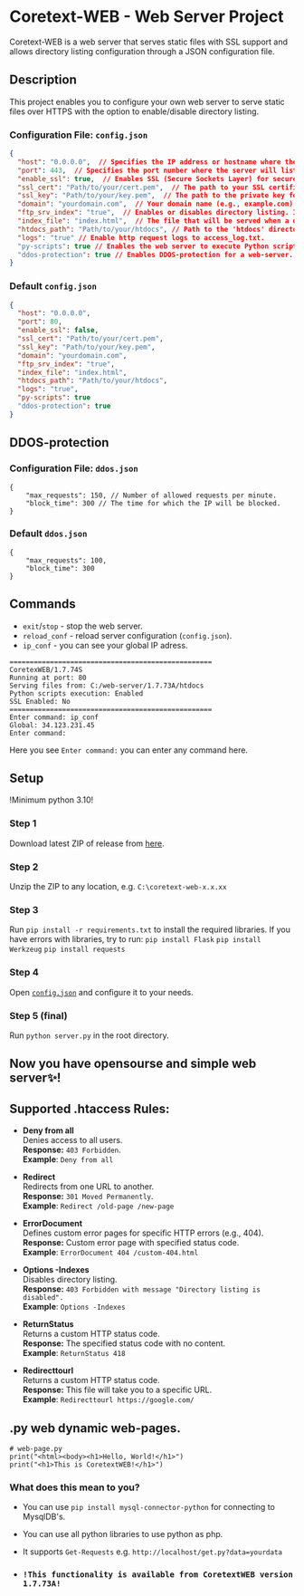 # Coretext-WEB - Web Server Project

Coretext-WEB is a web server that serves static files with SSL support and allows directory listing configuration through a JSON configuration file.

## Description

This project enables you to configure your own web server to serve static files over HTTPS with the option to enable/disable directory listing.


### Configuration File: `config.json`

```json
{
  "host": "0.0.0.0",  // Specifies the IP address or hostname where the server will listen for incoming requests.
  "port": 443,  // Specifies the port number where the server will listen for incoming connections.
  "enable_ssl": true,  // Enables SSL (Secure Sockets Layer) for secure communication over HTTPS.
  "ssl_cert": "Path/to/your/cert.pem",  // The path to your SSL certificate file (in .pem format).
  "ssl_key": "Path/to/your/key.pem",  // The path to the private key for your SSL certificate.
  "domain": "yourdomain.com",  // Your domain name (e.g., example.com) for the server.
  "ftp_srv_index": "true",  // Enables or disables directory listing. If "true", directories will be listed.
  "index_file": "index.html",  // The file that will be served when a directory is requested (e.g., index.html).
  "htdocs_path": "Path/to/your/htdocs", // Path to the 'htdocs' directory with your HTML files.
  "logs": "true" // Enable http request logs to access_log.txt.
  "py-scripts": true // Enables the web server to execute Python scripts as dynamic web pages.
  "ddos-protection": true // Enables DDOS-protection for a web-server.
}
```
### Default `config.json`

```json
{
  "host": "0.0.0.0",
  "port": 80,
  "enable_ssl": false,
  "ssl_cert": "Path/to/your/cert.pem",
  "ssl_key": "Path/to/your/key.pem",
  "domain": "yourdomain.com",
  "ftp_srv_index": "true",
  "index_file": "index.html",
  "htdocs_path": "Path/to/your/htdocs",
  "logs": "true",
  "py-scripts": true
  "ddos-protection": true
}
```
## DDOS-protection

### Configuration File: `ddos.json`

```
{
    "max_requests": 150, // Number of allowed requests per minute.
    "block_time": 300 // The time for which the IP will be blocked.
}

```

### Default `ddos.json`

```
{
    "max_requests": 100,
    "block_time": 300
}
```

## Commands

- `exit`/`stop` - stop the web server.
- `reload_conf` - reload server configuration (`config.json`).
- `ip_conf` - you can see your global IP adress.

```
==================================================
CoretexWEB/1.7.74S
Running at port: 80
Serving files from: C:/web-server/1.7.73A/htdocs
Python scripts execution: Enabled
SSL Enabled: No
==================================================
Enter command: ip_conf
Global: 34.123.231.45
Enter command:
```
Here you see `Enter command:` you can enter any command here.

## Setup
!Minimum python 3.10!

### Step 1

Download latest ZIP of release from [here](https://github.com/ATRCORE-UA/coretext-web/releases/latest).

### Step 2

Unzip the ZIP to any location, e.g. `C:\coretext-web-x.x.xx`

### Step 3

Run `pip install -r requirements.txt` to install the required libraries.
If you have errors with libraries, try to run:
`pip install Flask`
`pip install Werkzeug`
`pip install requests`

### Step 4

Open [`config.json`](https://github.com/ATRCORE-UA/coretext-web/?tab=readme-ov-file#configuration-file-configjson) and configure it to your needs.

### Step 5 (final)

Run `python server.py` in the root directory.

## Now you have opensourse and simple web server✨!



## Supported .htaccess Rules:

- **Deny from all**  
  Denies access to all users.  
  **Response:** `403 Forbidden`.  
  **Example**:
`Deny from all`

- **Redirect**  
Redirects from one URL to another.  
**Response:** `301 Moved Permanently`.  
**Example**:
`Redirect /old-page /new-page`

- **ErrorDocument**  
Defines custom error pages for specific HTTP errors (e.g., 404).  
**Response:** Custom error page with specified status code.  
**Example**:
`ErrorDocument 404 /custom-404.html`

- **Options -Indexes**  
Disables directory listing.  
**Response:** `403 Forbidden with message "Directory listing is disabled".`  
**Example**:
`Options -Indexes`

- **ReturnStatus**  
Returns a custom HTTP status code.  
**Response:** The specified status code with no content.  
**Example**:
`ReturnStatus 418`

- **Redirecttourl**  
Returns a custom HTTP status code.  
**Response:** This file will take you to a specific URL.  
**Example**:
`Redirecttourl https://google.com/`

## .py web dynamic web-pages.

```
# web-page.py
print("<html><body><h1>Hello, World!</h1>")
print("<h1>This is CoretextWEB!</h1>")
```
### What does this mean to you?

- You can use `pip install mysql-connector-python` for connecting to MysqlDB's.
- You can use all python libraries to use python as php.
- It supports `Get-Requests` e.g. `http://localhost/get.py?data=yourdata`

- ### `!This functionality is available from CoretextWEB version 1.7.73A!`
